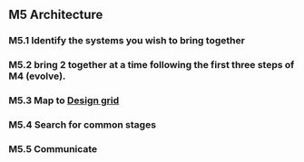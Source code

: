 ## M5 Architecture

### M5.1 Identify the systems you wish to bring together

### M5.2 bring 2 together at a time following the first three steps of M4 (evolve).

### M5.3 Map to [Design grid]

### M5.4 Search for common stages

### M5.5 Communicate

[Design grid]: /Agile/Concepts/DesignGrid

<!--## Evolutionary Search - similar to AP4...

#### AP5-1 Identify ‘genes’ on other ‘species’ that are closely related to your artefact using ‘comparative biology’

![Step 08](/Agile/img/Methodology/08.PNG)

#### AP5-2 Having mapped the stages then we can then work out the evolution of the artefact

![Step 09](/Agile/img/Methodology/09.PNG)

#### AP5-3 Having mapped the stages then we can then work out the evolution of the artefact
![Step 10](/Agile/img/Methodology/09.PNG) -->
